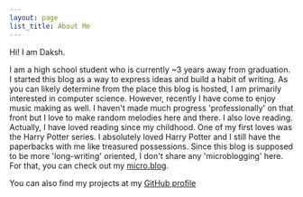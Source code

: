 ```yaml
---
layout: page
list_title: About Me
---
```

Hi! I am Daksh.

I am a high school student who is currently ~3 years away from graduation. I started this blog as a way to express ideas and build a habit of writing. As you can likely determine from the place this blog is hosted, I am primarily interested in computer science. However, recently I have come to enjoy music making as well. I haven't made much progress 'professionally' on that front but I love to make random melodies here and there. I also love reading. Actually, I have loved reading since my childhood. One of my first loves was the Harry Potter series. I absolutely loved Harry Potter and I still have the paperbacks with me like treasured possessions. Since this blog is supposed to be more 'long-writing' oriented, I don't share any 'microblogging' here. For that, you can check out my [micro.blog](https://https://micro.retros.live/).

You can also find my projects at my [GitHub profile](https://github.com/Daksh-T)